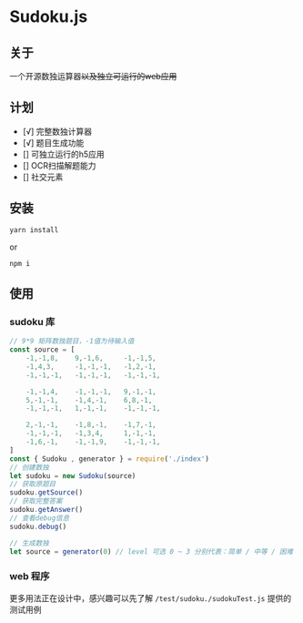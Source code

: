 # Sudoku.js

## 关于

一个开源数独运算器~~以及独立可运行的web应用~~

## 计划
- [√] 完整数独计算器 
- [√] 题目生成功能
- [] 可独立运行的h5应用
- [] OCR扫描解题能力
- [] 社交元素

## 安装

`yarn install`

or

`npm i`

## 使用

### sudoku 库

```javascript 1.6
// 9*9 矩阵数独题目，-1值为待输入值
const source = [
    -1,-1,8,    9,-1,6,     -1,-1,5,
    -1,4,3,     -1,-1,-1,   -1,2,-1,
    -1,-1,-1,   -1,-1,-1,   -1,-1,-1,

    -1,-1,4,    -1,-1,-1,   9,-1,-1,
    5,-1,-1,    -1,4,-1,    6,8,-1,
    -1,-1,-1,   1,-1,-1,    -1,-1,-1,

    2,-1,-1,    -1,8,-1,    -1,7,-1,
    -1,-1,-1,   -1,3,4,     1,-1,-1,
    -1,6,-1,    -1,-1,9,    -1,-1,-1,
]
const { Sudoku , generator } = require('./index')
// 创建数独
let sudoku = new Sudoku(source)
// 获取原题目
sudoku.getSource()
// 获取完整答案
sudoku.getAnswer()
// 查看debug信息
sudoku.debug()

// 生成数独
let source = generator(0) // level 可选 0 ~ 3 分别代表：简单 / 中等 / 困难 / 专家
```

### web 程序

更多用法正在设计中，感兴趣可以先了解 `/test/sudoku./sudokuTest.js` 提供的测试用例